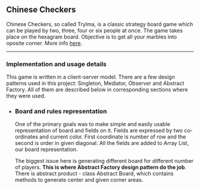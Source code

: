  ## Chinese Checkers

Chinese Checkers, so called Trylma, is a classic strategy board game which can be played by two, three, four or six people at once. The game takes place on the hexagram board. Objective is to get all your marbles into oposite corner. More info [here](https://en.wikipedia.org/wiki/Chinese_checkers).

<hr>

### Implementation and usage details

This game is written in a client-server model. There are a few design patterns used in this project: Singleton, Mediator, Observer and Abstract Factory. All of them are described below in corresponding sections where they were used.



  * ### Board and rules representation
    One of the primary goals was to make simple and easily usable representation of board and fields on it. Fields are expressed by two co-ordinates and current color. First coordinate is number of row and the second is order in given diagonal. All the fields are added to Array List, our board representation. 
    
    The biggest issue here is generating different board for different number of players. **This is where Abstract Factory design pattern do the job**. There is abstract product - class Abstract Board, which contains methods to generate center and given corner areas. 
   
